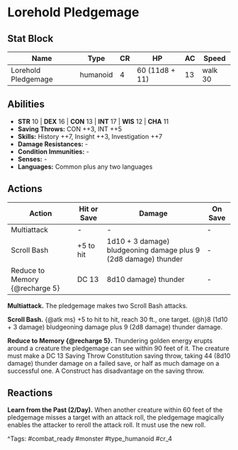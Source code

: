 # Lorehold Pledgemage

## Stat Block

| Name | Type | CR | HP | AC | Speed |
|------|------|----|----|----|-------|
| Lorehold Pledgemage | humanoid | 4 | 60 (11d8 + 11) | 13 | walk 30 |

## Abilities

- **STR** 10 | **DEX** 16 | **CON** 13 | **INT** 17 | **WIS** 12 | **CHA** 11
- **Saving Throws:** CON ++3, INT ++5  
- **Skills:** History ++7, Insight ++3, Investigation ++7  
- **Damage Resistances:** -  
- **Condition Immunities:** -  
- **Senses:** -  
- **Languages:** Common plus any two languages


## Actions

| Action | Hit or Save | Damage | On Save |
|--------|--------------|--------|----------|
| Multiattack | - | - | - |
| Scroll Bash | +5 to hit | 1d10 + 3 damage) bludgeoning damage plus 9 (2d8 damage) thunder | - |
| Reduce to Memory {@recharge 5} | DC 13 | 8d10 damage) thunder | - |

**Multiattack.** The pledgemage makes two Scroll Bash attacks.

**Scroll Bash.** {@atk ms} +5 to hit to hit, reach 30 ft., one target. {@h}8 (1d10 + 3 damage) bludgeoning damage plus 9 (2d8 damage) thunder damage.

**Reduce to Memory {@recharge 5}.** Thundering golden energy erupts around a creature the pledgemage can see within 90 feet of it. The creature must make a DC 13 Saving Throw Constitution saving throw, taking 44 (8d10 damage) thunder damage on a failed save, or half as much damage on a successful one. A Construct has disadvantage on the saving throw.

## Reactions

**Learn from the Past (2/Day).** When another creature within 60 feet of the pledgemage misses a target with an attack roll, the pledgemage magically enables the attacker to reroll the attack roll. It must use the new roll.



^Tags: #combat_ready #monster #type_humanoid #cr_4